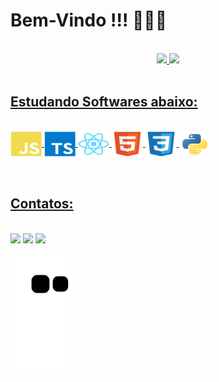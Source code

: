 #  Bem-Vindo !!! 🙋🏽‍♂️
<br>
<div align="center">
  <a href="https://github.com/adrianobispo">
  <img height="180em" src="https://github-readme-stats.vercel.app/api?username=adrianobispo&show_icons=true&theme=algolia&include_all_commits=true&count_private=true"/>
  <img height="180em" src="https://github-readme-stats.vercel.app/api/top-langs/?username=adrianobispo&layout=compact&langs_count=7&theme=algolia"/>
</div>
<br>

## Estudando Softwares abaixo:

<div style="display: inline_block"><br>
  <img align="center" alt="JavaScript" height="40" width="50" src="https://raw.githubusercontent.com/devicons/devicon/master/icons/javascript/javascript-plain.svg">
  <img align="center" alt="TypeScript" height="40" width="50" src="https://raw.githubusercontent.com/devicons/devicon/master/icons/typescript/typescript-plain.svg">
  <img align="center" alt="React" height="40" width="50" src="https://raw.githubusercontent.com/devicons/devicon/master/icons/react/react-original.svg">
  <img align="center" alt="HTML" height="40" width="50" src="https://raw.githubusercontent.com/devicons/devicon/master/icons/html5/html5-original.svg">
  <img align="center" alt="CSS" height="40" width="50" src="https://raw.githubusercontent.com/devicons/devicon/master/icons/css3/css3-original.svg">
  <img align="center" alt="Python" height="40" width="50" src="https://raw.githubusercontent.com/devicons/devicon/master/icons/python/python-original.svg">
</div>
<br>
<br>

## Contatos:
<br>
<div>
  <a href="https://instagram.com/eu_nicin" target="_blank"><img src="https://img.shields.io/badge/-Instagram-%23E4405F?style=for-the-badge&logo=instagram&logoColor=white" target="_blank"></a>
  <a href = "mailto:contato@avbs@etepd.com"><img src="https://img.shields.io/badge/Gmail-D14836?style=for-the-badge&logo=gmail&logoColor=white" target="_blank"></a>
  <a href="https://l.instagram.com/?u=https%3A%2F%2Fwww.linkedin.com%2Fin%2Fadriano-bispo-85293a240&e=ATPJa-N2hO1P0vxa1l89GD6RoAKCfRI0FCngnt3hKBpDNGtX_D0pU2St152U8HwvFkqEhPHPNr8lnDhAKPi17Q&s=1" target="_blank"><img src="https://img.shields.io/badge/-LinkedIn-%230077B5?style=for-the-badge&logo=linkedin&logoColor=white" target="_blank"></a>   
</div>

![Snake animation](https://github.com/AdrianoBispo/AdrianoBispo/blob/output/github-contribution-grid-snake.svg)
